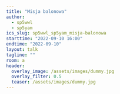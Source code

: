 ```yaml
---
title: "Misja balonowa"
author: 
  - sp5wwl
  - sp5yam
ics_slug: sp5wwl_sp5yam_misja-balonowa
starttime: "2022-09-10 16:00"
endtime: "2022-09-10"
layout: talk
tagline: ""
room: a
header:
  overlay_image: /assets/images/dummy.jpg
  overlay_filter: 0.5
  teaser: /assets/images/dummy.jpg
---
```

